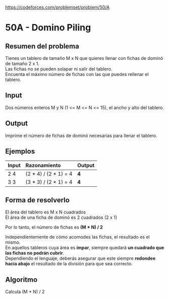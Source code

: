 https://codeforces.com/problemset/problem/50/A

# 50A - Domino Piling

## Resumen del problema
Tienes un tablero de tamaño M x N que quieres llenar con fichas de dominó de tamaño 2 x 1. \
Las fichas no se pueden solapar ni salir del tablero. \
Encuenta el máximo número de fichas con las que puedes rellenar el tablero.

## Input
Dos números enteros M y N (1 <= M <= N <= 15), el ancho y alto del tablero.

## Output
Imprime el número de fichas de dominó necesarias para llenar el tablero.

## Ejemplos
| Input | Razonamiento          | Output    |
| :---- | :-------------------  | --------- |
| 2 4   | (2 * 4) / (2 * 1) = 4 | **4**     |
| 3 3   | (3 * 3) / (2 * 1) = 4 | **4**     |

## Forma de resolverlo
El área del tablero es M x N cuadrados \
El área de una ficha de dominó es 2 cuadrados (2 x 1) 

Por lo tanto, el número de fichas es **(M * N) / 2**

Independientemente de cómo acomodes las fichas, el resultado es el mismo. \
En aquellos tableros cuya área es **impar**, siempre quedará **un cuadrado que las fichas no podrán cubrir**. \
Dependiendo el lenguaje, deberás asegurar que este siempre **redondee hacia abajo** el resultado de la división para que sea correcto.

## Algoritmo
Calcula (M * N) / 2
